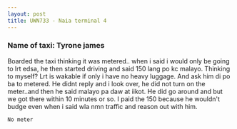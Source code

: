 ```yaml
---
layout: post
title: UWN733 - Naia terminal 4
---
```


### Name of taxi: Tyrone james

Boarded the taxi thinking it was metered.. when i said i would only be going to lrt edsa, he then started driving and said 150 lang po kc malayo. Thinking to myself? Lrt is wakable if only i have no heavy luggage. And ask him di po ba to metered. He didnt reply and i look over, he did not turn on the meter..and then he said malayo pa daw at iikot. He did go around and but we got there within 10 minutes or so. I paid the 150 because he wouldn't budge even when i said wla nmn traffic and reason out with him.

```No meter```

